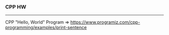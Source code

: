 ### CPP HW
---

CPP "Hello, World" Program => https://www.programiz.com/cpp-programming/examples/print-sentence
